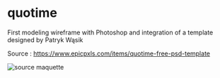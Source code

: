 # quotime
First modeling wireframe with Photoshop and integration of a template designed by Patryk Wąsik

Source : https://www.epicpxls.com/items/quotime-free-psd-template

![source maquette]( https://www.epicpxls.com/items/quotime-free-psd-template )
